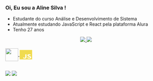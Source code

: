 ### Oi, Eu sou a Aline Silva !


- Estudante do curso Análise e Desenvolvimento de Sistema
- Atualmente estudando JavaScript e React pela plataforma Alura
- Tenho 27 anos



<div align="center">
  <a href="https://github.com/alinesioliveira">
  <img height="180em" src="https://github-readme-stats.vercel.app/api?username=alinesioliveira&show_icons=true&theme=dracula&include_all_commits=true&count_private=true"/>
  <img height="180em" src="https://github-readme-stats.vercel.app/api/top-langs/?username=alinesioliveira&layout=compact&langs_count=7&theme=dracula"/>
</div>
  <div style="display: inline_block"><br>
  <img align="center" height="40" width="40" src="https://cdn.jsdelivr.net/gh/devicons/devicon/icons/java/java-original.svg" />
  <img align="center" alt="Rafa-Js" height="30" width="40" src="https://raw.githubusercontent.com/devicons/devicon/master/icons/javascript/javascript-plain.svg">
</div>
  
  ##
  
  <div>
    
  <a href= "https://www.linkedin.com/in/aline-silva-367009152" target="_blank"><img src="https://img.shields.io/badge/-LinkedIn-%230077B5?style=for-the-badge&logo=linkedin&logoColor=white" target="_blank"></a>
  <a href="https://www.instagram.com/linee_siilva/" target="_blank"><img src="https://img.shields.io/badge/-Instagram-%23E4405F?style=for-the-badge&logo=instagram&logoColor=white" target="_blank"></a>
  
  </div>
  
